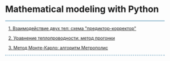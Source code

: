 <h1> Mathematical modeling with Python</h1>
<div style="width:500px;
border-top:3px solid #9EC1D4;
border-bottom: dotted 3px #9EC1D4;
padding-left:10px">
<p><a href="https://github.com/dashukvita/Mat_mod_python/tree/master/task_1">1. Взаимодействие двух тел: схема "предиктор-корректор"</a></p>
<p><a href="https://github.com/dashukvita/Mat_mod_python/tree/master/task_2">2. Уравнение теплопроводности: метод прогонки</a></p>
<p><a href="https://github.com/dashukvita/Mat_mod_python/tree/master/task_3">3. Метод Монте-Карло: алгоритм Метрополис</a></p>
